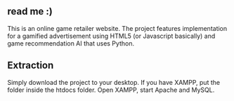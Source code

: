 ## read me :)
This is an online game retailer website.
The project features implementation for a gamified advertisement using HTML5 (or Javascript basically) and game recommendation AI that uses Python.

## Extraction
Simply download the project to your desktop.
If you have XAMPP, put the folder inside the htdocs folder.
Open XAMPP, start Apache and MySQL.
